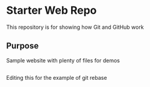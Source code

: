 # Starter Web Repo

This repository is for showing how Git and GitHub work

## Purpose

Sample website with plenty of files for demos

##
Editing this for the example of git rebase

